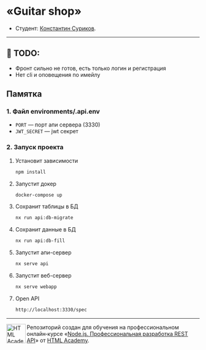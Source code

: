 # «Guitar shop»

* Студент: [Константин Суриков](https://up.htmlacademy.ru/nodejs-api/2/user/598165).

---

## 🚧 TODO:
- Фронт сильно не готов, есть только логин и регистрация
- Нет cli и оповещения по имейлу

## Памятка

### 1. Файл environments/.api.env

- `PORT` —  порт апи сервера (3330)
- `JWT_SECRET` — jwt секрет


### 2. Запуск проекта
1. Установит зависимости
    ``` bash
    npm install
    ```
2. Запустит докер
    ``` bash
    docker-compose up
    ```
3. Сохранит таблицы в БД 
    ```bash
    nx run api:db-migrate
    ```
4. Сохранит данные в БД
    ```bash
    nx run api:db-fill
    ```
5. Запустит апи-сервер
    ```bash
    nx serve api
    ```
6. Запустит веб-сервер
    ```bash
    nx serve webapp
    ```
7. Open API
    ```bash
    http://localhost:3330/spec
    ```
---

<a href="https://htmlacademy.ru/profession/fullstack"><img align="left" width="50" height="50" title="HTML Academy" src="https://up.htmlacademy.ru/static/img/intensive/nodejs/logo-for-github-2.png"></a>

Репозиторий создан для обучения на профессиональном онлайн‑курсе «[Node.js. Профессиональная разработка REST API](https://htmlacademy.ru/profession/fullstack)» от [HTML Academy](https://htmlacademy.ru).
